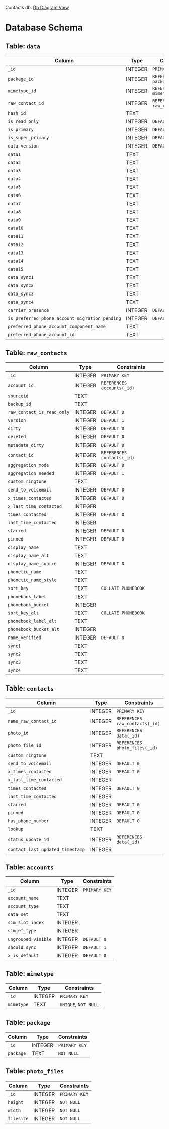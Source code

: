 Contacts db: [Db Diagram View](https://dbdiagram.io/d/ContactsOriginalDb-66c52f0ea346f9518c9ded50)

# Database Schema

## Table: `data`

| Column                                    | Type     | Constraints                          |
| ----------------------------------------- | -------- | ------------------------------------ |
| `_id`                                     | INTEGER  | `PRIMARY KEY`                        |
| `package_id`                              | INTEGER  | `REFERENCES package(_id)`            |
| `mimetype_id`                             | INTEGER  | `REFERENCES mimetype(_id)`           |
| `raw_contact_id`                          | INTEGER  | `REFERENCES raw_contacts(_id)`       |
| `hash_id`                                 | TEXT     |                                      |
| `is_read_only`                            | INTEGER  | `DEFAULT 0`                          |
| `is_primary`                              | INTEGER  | `DEFAULT 0`                          |
| `is_super_primary`                        | INTEGER  | `DEFAULT 0`                          |
| `data_version`                            | INTEGER  | `DEFAULT 0`                          |
| `data1`                                   | TEXT     |                                      |
| `data2`                                   | TEXT     |                                      |
| `data3`                                   | TEXT     |                                      |
| `data4`                                   | TEXT     |                                      |
| `data5`                                   | TEXT     |                                      |
| `data6`                                   | TEXT     |                                      |
| `data7`                                   | TEXT     |                                      |
| `data8`                                   | TEXT     |                                      |
| `data9`                                   | TEXT     |                                      |
| `data10`                                  | TEXT     |                                      |
| `data11`                                  | TEXT     |                                      |
| `data12`                                  | TEXT     |                                      |
| `data13`                                  | TEXT     |                                      |
| `data14`                                  | TEXT     |                                      |
| `data15`                                  | TEXT     |                                      |
| `data_sync1`                              | TEXT     |                                      |
| `data_sync2`                              | TEXT     |                                      |
| `data_sync3`                              | TEXT     |                                      |
| `data_sync4`                              | TEXT     |                                      |
| `carrier_presence`                        | INTEGER  | `DEFAULT 0`                          |
| `is_preferred_phone_account_migration_pending` | INTEGER | `DEFAULT 0`                          |
| `preferred_phone_account_component_name`  | TEXT     |                                      |
| `preferred_phone_account_id`              | TEXT     |                                      |

## Table: `raw_contacts`

| Column                                    | Type     | Constraints                          |
| ----------------------------------------- | -------- | ------------------------------------ |
| `_id`                                     | INTEGER  | `PRIMARY KEY`                        |
| `account_id`                              | INTEGER  | `REFERENCES accounts(_id)`           |
| `sourceid`                                | TEXT     |                                      |
| `backup_id`                               | TEXT     |                                      |
| `raw_contact_is_read_only`                | INTEGER  | `DEFAULT 0`                          |
| `version`                                 | INTEGER  | `DEFAULT 1`                          |
| `dirty`                                   | INTEGER  | `DEFAULT 0`                          |
| `deleted`                                 | INTEGER  | `DEFAULT 0`                          |
| `metadata_dirty`                          | INTEGER  | `DEFAULT 0`                          |
| `contact_id`                              | INTEGER  | `REFERENCES contacts(_id)`           |
| `aggregation_mode`                        | INTEGER  | `DEFAULT 0`                          |
| `aggregation_needed`                      | INTEGER  | `DEFAULT 1`                          |
| `custom_ringtone`                         | TEXT     |                                      |
| `send_to_voicemail`                       | INTEGER  | `DEFAULT 0`                          |
| `x_times_contacted`                       | INTEGER  | `DEFAULT 0`                          |
| `x_last_time_contacted`                   | INTEGER  |                                      |
| `times_contacted`                         | INTEGER  | `DEFAULT 0`                          |
| `last_time_contacted`                     | INTEGER  |                                      |
| `starred`                                 | INTEGER  | `DEFAULT 0`                          |
| `pinned`                                  | INTEGER  | `DEFAULT 0`                          |
| `display_name`                            | TEXT     |                                      |
| `display_name_alt`                        | TEXT     |                                      |
| `display_name_source`                     | INTEGER  | `DEFAULT 0`                          |
| `phonetic_name`                           | TEXT     |                                      |
| `phonetic_name_style`                     | TEXT     |                                      |
| `sort_key`                                | TEXT     | `COLLATE PHONEBOOK`                  |
| `phonebook_label`                         | TEXT     |                                      |
| `phonebook_bucket`                        | INTEGER  |                                      |
| `sort_key_alt`                            | TEXT     | `COLLATE PHONEBOOK`                  |
| `phonebook_label_alt`                     | TEXT     |                                      |
| `phonebook_bucket_alt`                    | INTEGER  |                                      |
| `name_verified`                           | INTEGER  | `DEFAULT 0`                          |
| `sync1`                                   | TEXT     |                                      |
| `sync2`                                   | TEXT     |                                      |
| `sync3`                                   | TEXT     |                                      |
| `sync4`                                   | TEXT     |                                      |

## Table: `contacts`

| Column                                    | Type     | Constraints                          |
| ----------------------------------------- | -------- | ------------------------------------ |
| `_id`                                     | INTEGER  | `PRIMARY KEY`                        |
| `name_raw_contact_id`                     | INTEGER  | `REFERENCES raw_contacts(_id)`       |
| `photo_id`                                | INTEGER  | `REFERENCES data(_id)`               |
| `photo_file_id`                           | INTEGER  | `REFERENCES photo_files(_id)`        |
| `custom_ringtone`                         | TEXT     |                                      |
| `send_to_voicemail`                       | INTEGER  | `DEFAULT 0`                          |
| `x_times_contacted`                       | INTEGER  | `DEFAULT 0`                          |
| `x_last_time_contacted`                   | INTEGER  |                                      |
| `times_contacted`                         | INTEGER  | `DEFAULT 0`                          |
| `last_time_contacted`                     | INTEGER  |                                      |
| `starred`                                 | INTEGER  | `DEFAULT 0`                          |
| `pinned`                                  | INTEGER  | `DEFAULT 0`                          |
| `has_phone_number`                        | INTEGER  | `DEFAULT 0`                          |
| `lookup`                                  | TEXT     |                                      |
| `status_update_id`                        | INTEGER  | `REFERENCES data(_id)`               |
| `contact_last_updated_timestamp`          | INTEGER  |                                      |

## Table: `accounts`

| Column                                    | Type     | Constraints                          |
| ----------------------------------------- | -------- | ------------------------------------ |
| `_id`                                     | INTEGER  | `PRIMARY KEY`                        |
| `account_name`                            | TEXT     |                                      |
| `account_type`                            | TEXT     |                                      |
| `data_set`                                | TEXT     |                                      |
| `sim_slot_index`                          | INTEGER  |                                      |
| `sim_ef_type`                             | INTEGER  |                                      |
| `ungrouped_visible`                       | INTEGER  | `DEFAULT 0`                          |
| `should_sync`                             | INTEGER  | `DEFAULT 1`                          |
| `x_is_default`                            | INTEGER  | `DEFAULT 0`                          |

## Table: `mimetype`

| Column                                    | Type     | Constraints                          |
| ----------------------------------------- | -------- | ------------------------------------ |
| `_id`                                     | INTEGER  | `PRIMARY KEY`                        |
| `mimetype`                                | TEXT     | `UNIQUE`, `NOT NULL`                 |

## Table: `package`

| Column                                    | Type     | Constraints                          |
| ----------------------------------------- | -------- | ------------------------------------ |
| `_id`                                     | INTEGER  | `PRIMARY KEY`                        |
| `package`                                 | TEXT     | `NOT NULL`                           |

## Table: `photo_files`

| Column                                    | Type     | Constraints                          |
| ----------------------------------------- | -------- | ------------------------------------ |
| `_id`                                     | INTEGER  | `PRIMARY KEY`                        |
| `height`                                  | INTEGER  | `NOT NULL`                           |
| `width`                                   | INTEGER  | `NOT NULL`                           |
| `filesize`                                | INTEGER  | `NOT NULL`                           |
